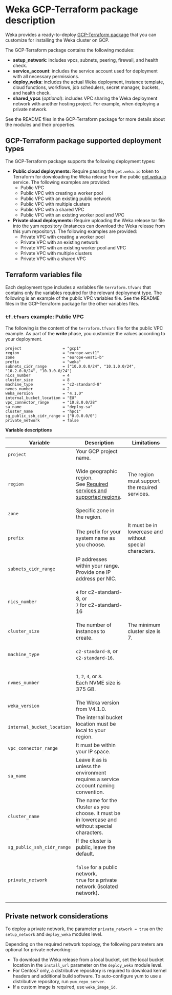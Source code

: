 # Weka GCP-Terraform package description

Weka provides a ready-to-deploy [GCP-Terraform package](https://github.com/weka/gcp-tf) that you can customize for installing the Weka cluster on GCP.

The GCP-Terraform package contains the following modules:

* **setup\_network**: includes vpcs, subnets, peering, firewall, and health check.
* **service\_account**: includes the service account used for deployment with all necessary permissions.
* **deploy\_weka**: includes the actual Weka deployment, instance template, cloud functions, workflows, job schedulers, secret manager, buckets, and health check.
* **shared\_vpcs** (_optional_): includes VPC sharing the Weka deployment network with another hosting project. For example, when deploying a private network.

See the README files in the GCP-Terraform package for more details about the modules and their properties.

## GCP-Terraform package supported deployment types

The GCP-Terraform package supports the following deployment types:

* **Public cloud deployments:** Require passing the `get.weka.io` token to Terraform for downloading the Weka release from the public [get.weka.io](https://get.weka.io) service. The following examples are provided:
  * Public VPC
  * Public VPC with creating a worker pool
  * Public VPC with an existing public network
  * Public VPC with multiple clusters
  * Public VPC with a shared VPC
  * Public VPC with an existing worker pool and VPC
* **Private cloud deployments:** Require uploading the Weka release tar file into the yum repository (instances can download the Weka release from this yum repository). The following examples are provided:
  * Private VPC with creating a worker pool
  * Private VPC with an existing network
  * Private VPC with an existing worker pool and VPC
  * Private VPC with multiple clusters
  * Private VPC with a shared VPC

## Terraform variables file

Each deployment type includes a variables file `terraform.tfvars` that contains only the variables required for the relevant deployment type. The following is an example of the public VPC variables file. See the README files in the GCP-Terraform package for the other variables files.

### `tf.tfvars` example: Public VPC

The following is the content of the `terraform.tfvars` file for the public VPC example. As part of the **write** phase, you customize the values according to your deployment.

```
project                  = "gcp1"
region                   = "europe-west1"
zone                     = "europe-west1-b"
prefix                   = "weka"
subnets_cidr_range       = ["10.0.0.0/24", "10.1.0.0/24", "10.2.0.0/24", "10.3.0.0/24"]
nics_number              = 4
cluster_size             = 8
machine_type             = "c2-standard-8"
nvmes_number             = 2
weka_version             = "4.1.0"
internal_bucket_location = "EU"
vpc_connector_range      = "10.8.0.0/28"
sa_name                  = "deploy-sa"
cluster_name             = "hpc1"
sg_public_ssh_cidr_range = ["0.0.0.0/0"]
private_network          = false
```

**Variable descriptions**

| Variable                   | Description                                                                                                                                 | Limitations                                             |
| -------------------------- | ------------------------------------------------------------------------------------------------------------------------------------------- | ------------------------------------------------------- |
| `project`                  | Your GCP project name.                                                                                                                      |                                                         |
| `region`                   | <p>Wide geographic region.<br>See <a href="required-services-and-supported-regions.md">Required services and supported regions</a>.<br></p> | The region must support the required services.          |
| `zone`                     | Specific zone in the region.                                                                                                                |                                                         |
| `prefix`                   | The prefix for your system name as you choose.                                                                                              | It must be in lowercase and without special characters. |
| `subnets_cidr_range`       | IP addresses within your range. Provide one IP address per NIC.                                                                             |                                                         |
| `nics_number`              | <p><code>4</code> for c2-standard-8, or<br><code>7</code> for c2-standard-16</p>                                                            |                                                         |
| `cluster_size`             | The number of instances to create.                                                                                                          | The minimum cluster size is 7.                          |
| `machine_type`             | <p><code>c2-standard-8</code>, or<br><code>c2-standard-16</code>.</p>                                                                       |                                                         |
| `nvmes_number`             | <p><code>1</code>, <code>2</code>, <code>4</code>, or <code>8</code>.<br>Each NVME size is 375 GB.</p>                                      |                                                         |
| `weka_version`             | The Weka version from V4.1.0.                                                                                                               |                                                         |
| `internal_bucket_location` | The internal bucket location must be local to your region.                                                                                  |                                                         |
| `vpc_connector_range`      | It must be within your IP space.                                                                                                            |                                                         |
| `sa_name`                  | Leave it as is unless the environment requires a service account naming convention.                                                         |                                                         |
| `cluster_name`             | The name for the cluster as you choose. It must be in lowercase and without special characters.                                             |                                                         |
| `sg_public_ssh_cidr_range` | If the cluster is public, leave the default.                                                                                                |                                                         |
| `private_network`          | <p><code>false</code> for a public network.<br><code>true</code> for a private network (isolated network). </p>                             |                                                         |

## Private network considerations

To deploy a private network, the parameter `private_network = true` on the `setup_network` and `deploy_weka` modules level.

Depending on the required network topology, the following parameters are optional for private networking:

* To download the Weka release from a local bucket, set the local bucket location in the  `install_url` parameter on the `deploy_weka` module level.&#x20;
* For Centos7 only, a distributive repository is required to download kernel headers and additional build software. To auto-configure yum to use a distributive repository, run `yum_repo_server`.&#x20;
* If a custom image is required, use `weka_image_id`.
